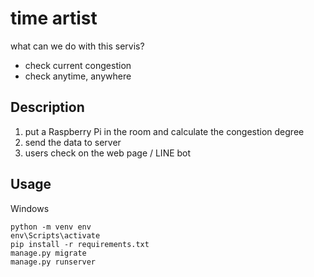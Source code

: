 time artist
====

what can we do with this servis?

 - check current congestion
 - check anytime, anywhere

## Description

1. put a Raspberry Pi in the room and calculate the congestion degree
1. send the data to server
1. users check on the web page / LINE bot

## Usage

Windows 

```
python -m venv env
env\Scripts\activate
pip install -r requirements.txt
manage.py migrate
manage.py runserver
```
